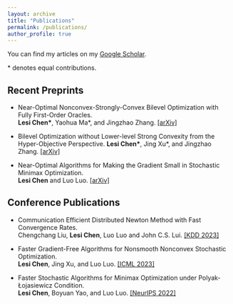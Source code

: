 ```yaml
---
layout: archive
title: "Publications"
permalink: /publications/
author_profile: true
---
```


You can find my articles on my [Google Scholar](https://scholar.google.com/citations?user=ynGzhugAAAAJ&hl=en&oi=ao). 

 \* denotes equal contributions.

## Recent Preprints 

* Near-Optimal Nonconvex-Strongly-Convex Bilevel Optimization with Fully First-Order Oracles. \
  **Lesi Chen\***, Yaohua Ma\*, and Jingzhao Zhang. [[arXiv]](https://arxiv.org/abs/2306.14853)
  
* Bilevel Optimization without Lower-level Strong Convexity from the \
  Hyper-Objective Perspective. **Lesi Chen\***, Jing Xu\*, and Jingzhao Zhang. [[arXiv]](https://arxiv.org/abs/2301.00712)

* Near-Optimal Algorithms for Making the Gradient Small in Stochastic Minimax Optimization. \
  **Lesi Chen** and Luo Luo. [[arXiv]](https://arxiv.org/abs/2208.05925)

## Conference Publications

* Communication Efficient Distributed Newton Method with Fast Convergence Rates. \
  Chengchang Liu, **Lesi Chen**, Luo Luo and John C.S. Lui. [[KDD 2023]](https://arxiv.org/abs/2305.17945)

  
* Faster Gradient-Free Algorithms for Nonsmooth Nonconvex Stochastic Optimization. \
  **Lesi Chen**, Jing Xu, and Luo Luo. [[ICML 2023]](https://arxiv.org/abs/2301.06428)
  

* Faster Stochastic Algorithms for Minimax Optimization under Polyak-Łojasiewicz Condition. \
  **Lesi Chen**, Boyuan Yao, and Luo Luo. [[NeurIPS 2022]](https://arxiv.org/abs/2307.15868) 
  
  
